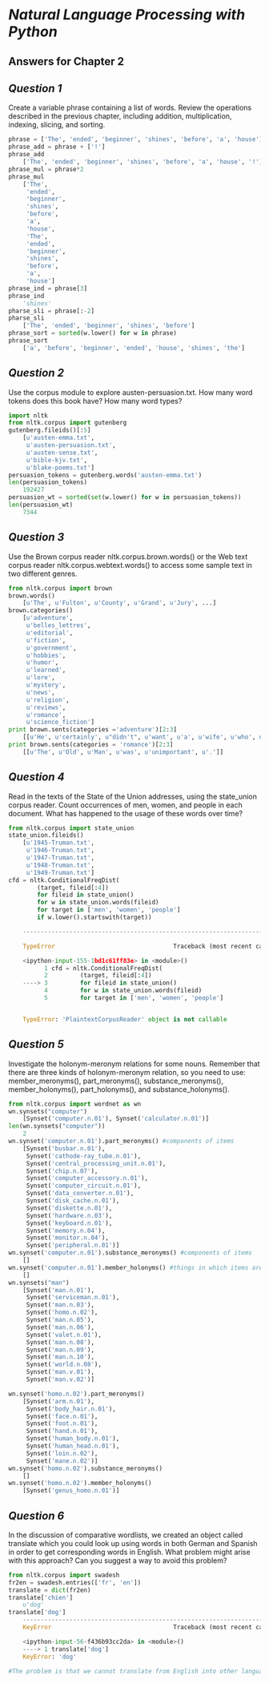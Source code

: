 
# _Natural Language Processing with Python_ 
## Answers for Chapter 2 

## _Question 1_

Create a variable phrase containing a list of words. Review the operations described in the previous chapter, including addition, multiplication, indexing, slicing, and sorting.


```python
phrase = ['The', 'ended', 'beginner', 'shines', 'before', 'a', 'house']
phrase_add = phrase + ['!']
phrase_add 
    ['The', 'ended', 'beginner', 'shines', 'before', 'a', 'house', '!']
phrase_mul = phrase*2
phrase_mul
    ['The',
     'ended',
     'beginner',
     'shines',
     'before',
     'a',
     'house',
     'The',
     'ended',
     'beginner',
     'shines',
     'before',
     'a',
     'house']
phrase_ind = phrase[3]
phrase_ind
    'shines'
pharse_sli = phrase[:-2]
pharse_sli 
    ['The', 'ended', 'beginner', 'shines', 'before']
phrase_sort = sorted(w.lower() for w in phrase)
phrase_sort
    ['a', 'before', 'beginner', 'ended', 'house', 'shines', 'the']
```

## _Question 2_

Use the corpus module to explore austen-persuasion.txt. How many word tokens does this book have? How many word types?


```python
import nltk
from nltk.corpus import gutenberg
gutenberg.fileids()[:5]
    [u'austen-emma.txt',
     u'austen-persuasion.txt',
     u'austen-sense.txt',
     u'bible-kjv.txt',
     u'blake-poems.txt']
persuasion_tokens = gutenberg.words('austen-emma.txt')
len(persuasion_tokens)
    192427
persuasion_wt = sorted(set(w.lower() for w in persuasion_tokens))
len(persuasion_wt)
    7344
```

## _Question 3_

Use the Brown corpus reader nltk.corpus.brown.words() or the Web text corpus reader nltk.corpus.webtext.words() to access some sample text in two different genres.


```python
from nltk.corpus import brown
brown.words()
    [u'The', u'Fulton', u'County', u'Grand', u'Jury', ...]
brown.categories()
    [u'adventure',
     u'belles_lettres',
     u'editorial',
     u'fiction',
     u'government',
     u'hobbies',
     u'humor',
     u'learned',
     u'lore',
     u'mystery',
     u'news',
     u'religion',
     u'reviews',
     u'romance',
     u'science_fiction']
print brown.sents(categories ='adventure')[2:3]
    [[u'He', u'certainly', u"didn't", u'want', u'a', u'wife', u'who', u'was', u'fickle', u'as', u'Ann', u'.']]
print brown.sents(categories = 'romance')[2:3]
    [[u'The', u'Old', u'Man', u'was', u'unimportant', u'.']]
```

## _Question 4_

Read in the texts of the State of the Union addresses, using the state_union corpus reader. Count occurrences of men, women, and people in each document. What has happened to the usage of these words over time?


```python
from nltk.corpus import state_union
state_union.fileids()
    [u'1945-Truman.txt',
     u'1946-Truman.txt',
     u'1947-Truman.txt',
     u'1948-Truman.txt',
     u'1949-Truman.txt']
cfd = nltk.ConditionalFreqDist(
        (target, fileid[:4])
        for fileid in state_union()
        for w in state_union.words(fileid)
        for target in ['men', 'women', 'people']
        if w.lower().startswith(target))

    ---------------------------------------------------------------------------

    TypeError                                 Traceback (most recent call last)

    <ipython-input-155-1bd1c61ff83e> in <module>()
          1 cfd = nltk.ConditionalFreqDist(
          2         (target, fileid[:4])
    ----> 3         for fileid in state_union()
          4         for w in state_union.words(fileid)
          5         for target in ['men', 'women', 'people']


    TypeError: 'PlaintextCorpusReader' object is not callable
```

## _Question 5_

Investigate the holonym-meronym relations for some nouns. Remember that there are three kinds of holonym-meronym relation, so you need to use: member_meronyms(), part_meronyms(), substance_meronyms(), member_holonyms(), part_holonyms(), and substance_holonyms().


```python
from nltk.corpus import wordnet as wn
wn.synsets("computer")
    [Synset('computer.n.01'), Synset('calculator.n.01')]
len(wn.synsets("computer"))
    2
wn.synset('computer.n.01').part_meronyms() #components of items
    [Synset('busbar.n.01'),
     Synset('cathode-ray_tube.n.01'),
     Synset('central_processing_unit.n.01'),
     Synset('chip.n.07'),
     Synset('computer_accessory.n.01'),
     Synset('computer_circuit.n.01'),
     Synset('data_converter.n.01'),
     Synset('disk_cache.n.01'),
     Synset('diskette.n.01'),
     Synset('hardware.n.03'),
     Synset('keyboard.n.01'),
     Synset('memory.n.04'),
     Synset('monitor.n.04'),
     Synset('peripheral.n.01')]
wn.synset('computer.n.01').substance_meronyms() #components of items
    []
wn.synset('computer.n.01').member_holonyms() #things in which items are contained
    []
wn.synsets("man")
    [Synset('man.n.01'),
     Synset('serviceman.n.01'),
     Synset('man.n.03'),
     Synset('homo.n.02'),
     Synset('man.n.05'),
     Synset('man.n.06'),
     Synset('valet.n.01'),
     Synset('man.n.08'),
     Synset('man.n.09'),
     Synset('man.n.10'),
     Synset('world.n.08'),
     Synset('man.v.01'),
     Synset('man.v.02')]

wn.synset('homo.n.02').part_meronyms()
    [Synset('arm.n.01'),
     Synset('body_hair.n.01'),
     Synset('face.n.01'),
     Synset('foot.n.01'),
     Synset('hand.n.01'),
     Synset('human_body.n.01'),
     Synset('human_head.n.01'),
     Synset('loin.n.02'),
     Synset('mane.n.02')]
wn.synset('homo.n.02').substance_meronyms()
    []
wn.synset('homo.n.02').member_holonyms()
    [Synset('genus_homo.n.01')]
```


## _Question 6_

In the discussion of comparative wordlists, we created an object called translate which you could look up using words in both German and Spanish in order to get corresponding words in English. What problem might arise with this approach? Can you suggest a way to avoid this problem?


```python
from nltk.corpus import swadesh
fr2en = swadesh.entries(['fr', 'en'])
translate = dict(fr2en)
translate['chien']
    u'dog'
translate['dog']
    ---------------------------------------------------------------------------
    KeyError                                  Traceback (most recent call last)

    <ipython-input-56-f436b93cc2da> in <module>()
    ----> 1 translate['dog']
    KeyError: 'dog'

#The problem is that we cannot translate from English into other languages. How to solve it - I do not know at this moment.
```
